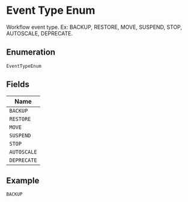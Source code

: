
# Event Type Enum

Workflow event type. Ex: BACKUP, RESTORE, MOVE, SUSPEND, STOP, AUTOSCALE, DEPRECATE.

## Enumeration

`EventTypeEnum`

## Fields

| Name |
|  --- |
| `BACKUP` |
| `RESTORE` |
| `MOVE` |
| `SUSPEND` |
| `STOP` |
| `AUTOSCALE` |
| `DEPRECATE` |

## Example

```
BACKUP
```

